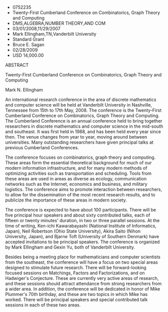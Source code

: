 
* 0752235
* Twenty-First Cumberland Conference on Combinatorics, Graph Theory and Computing
* DMS,ALGEBRA,NUMBER THEORY,AND COM
* 03/01/2008,11/29/2007
* Mark Ellingham,TN,Vanderbilt University
* Standard Grant
* Bruce E. Sagan
* 02/28/2009
* USD 14,000.00

ABSTRACT

Twenty-First Cumberland Conference on Combinatorics, Graph Theory and Computing

Mark N. Ellingham

An international research conference in the area of discrete mathematics and
computer science will be held at Vanderbilt University in Nashville, Tennessee
from 15th to 17th May, 2008. The conference is the Twenty-First Cumberland
Conference on Combinatorics, Graph Theory and Computing. The Cumberland
Conference is an annual conference held to bring together researchers in
discrete mathematics and computer science in the mid-south and southeast. It was
first held in 1988, and has been held every year since then. The venue changes
from year to year, moving around between universities. Many outstanding
researchers have given principal talks at previous Cumberland Conferences.

The conference focuses on combinatorics, graph theory and computing. These
areas form the essential theoretical background for much of our modern
information infrastructure, and for many modern methods of optimizing activities
such as transportation and scheduling. Tools from these areas are used in areas
as diverse as ecology, communication networks such as the Internet, economics
and business, and military logistics. The conference aims to promote interaction
between researchers, to allow for the dissemination of the most recent research
results, and to publicize the importance of these areas in modern society.

The conference is expected to have about 100 participants. There will be five
principal hour speakers and about sixty contributed talks, each of fifteen or
twenty minutes' duration, in two or three parallel sessions. At the time of
writing, Ken-ichi Kawarabayashi (National Institute of Informatics, Japan), Neil
Robertson (Ohio State University), Akira Saito (Nihon University, Japan), and
Bjarne Toft (University of Southern Denmark) have accepted invitations to be
principal speakers. The conference is organized by Mark Ellingham and Gexin Yu,
both of Vanderbilt University.

Besides being a meeting place for mathematicians and computer scientists from
the southeast, the conference will have a focus on two special areas designed to
stimulate future research. There will be forward-looking focused sessions on
Matchings, Factors and Factorizations, and on Hadwiger's Conjecture. These are
currently very active areas of research, and these sessions should attract
attendance from strong researchers from a wider area. In addition, the
conference will be dedicated in honor of Mike Plummer's 70th birthday, and these
are two topics in which Mike has worked. There will be principal speakers and
special contributed talk sessions in each of these two areas.
